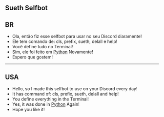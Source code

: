 ## Sueth Selfbot

## BR
- Ola, então fiz esse selfbot para usar no seu Discord diaramente!
- Ele tem comando de: cls, prefix, sueth, delall e help!
- Você define tudo no Terminal!
- Sim, ele foi feito em [Python](https://python.org/) Novamente!
- Espero que gostem!

---------------------------------------------------------------------
## USA
- Hello, so I made this selfbot to use on your Discord every day!
- It has command of: cls, prefix, sueth, delall and help!
- You define everything in the Terminal!
- Yes, it was done in [Python](https://python.org/) Again!
- Hope you like it!
